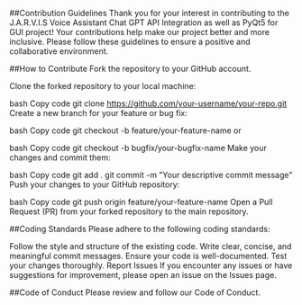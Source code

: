 ##Contribution Guidelines
Thank you for your interest in contributing to the J.A.R.V.I.S Voice Assistant Chat GPT API Integration as well as PyQt5 for GUI project! Your contributions help make our project better and more inclusive. Please follow these guidelines to ensure a positive and collaborative environment.

##How to Contribute
Fork the repository to your GitHub account.

Clone the forked repository to your local machine:

bash
Copy code
git clone https://github.com/your-username/your-repo.git
Create a new branch for your feature or bug fix:

bash
Copy code
git checkout -b feature/your-feature-name
or

bash
Copy code
git checkout -b bugfix/your-bugfix-name
Make your changes and commit them:

bash
Copy code
git add .
git commit -m "Your descriptive commit message"
Push your changes to your GitHub repository:

bash
Copy code
git push origin feature/your-feature-name
Open a Pull Request (PR) from your forked repository to the main repository.

##Coding Standards
Please adhere to the following coding standards:

Follow the style and structure of the existing code.
Write clear, concise, and meaningful commit messages.
Ensure your code is well-documented.
Test your changes thoroughly.
Report Issues
If you encounter any issues or have suggestions for improvement, please open an issue on the Issues page.

##Code of Conduct
Please review and follow our Code of Conduct.
